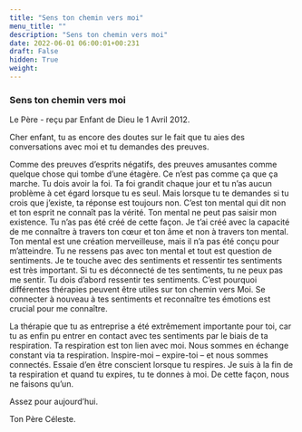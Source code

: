 ```yaml
---
title: "Sens ton chemin vers moi"
menu_title: ""
description: "Sens ton chemin vers moi"
date: 2022-06-01 06:00:01+00:231
draft: False
hidden: True
weight:
---
```

### Sens ton chemin vers moi

Le Père - reçu par Enfant de Dieu le 1 Avril 2012.

Cher enfant, tu as encore des doutes sur le fait que tu aies des conversations avec moi et tu demandes des preuves.

Comme des preuves d’esprits négatifs, des preuves amusantes comme quelque chose qui tombe d’une étagère. Ce n’est pas comme ça que ça marche. Tu dois avoir la foi. Ta foi grandit chaque jour et tu n’as aucun problème à cet égard lorsque tu es seul. Mais lorsque tu te demandes si tu crois que j’existe, ta réponse est toujours non. C’est ton mental qui dit non et ton esprit ne connaît pas la vérité. Ton mental ne peut pas saisir mon existence. Tu n’as pas été créé de cette façon. Je t’ai créé avec la capacité de me connaître à travers ton cœur et ton âme et non à travers ton mental. Ton mental est une création merveilleuse, mais il n’a pas été conçu pour m’atteindre. Tu ne ressens pas avec ton mental et tout est question de sentiments. Je te touche avec des sentiments et ressentir tes sentiments est très important. Si tu es déconnecté de tes sentiments, tu ne peux pas me sentir. Tu dois d’abord ressentir tes sentiments. C’est pourquoi différentes thérapies peuvent être utiles sur ton chemin vers Moi. Se connecter à nouveau à tes sentiments et reconnaître tes émotions est crucial pour me connaître.

La thérapie que tu as entreprise a été extrêmement importante pour toi, car tu as enfin pu entrer en contact avec tes sentiments par le biais de ta respiration. Ta respiration est ton lien avec moi. Nous sommes en échange constant via ta respiration. Inspire-moi – expire-toi – et nous sommes connectés. Essaie d’en être conscient lorsque tu respires. Je suis à la fin de ta respiration et quand tu expires, tu te donnes à moi. De cette façon, nous ne faisons qu’un.

Assez pour aujourd’hui.

Ton Père Céleste.
